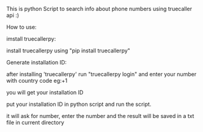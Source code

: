 This is python Script to search info about phone numbers using truecaller api :)

How to use:

imstall truecallerpy:

install truecallerpy using "pip install truecallerpy"

Generate installation ID:

after installing 'truecallerpy' run "truecallerpy login" and enter your number with country code eg:+1

you will get your installation ID

put your installation ID in python script and run the script.

it will ask for number, enter the number and the result will be saved in a txt file in current directory
